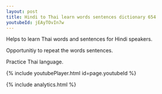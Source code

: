 ```yaml
---
layout: post
title: Hindi to Thai learn words sentences dictionary 654 
youtubeId: jEAyTOvIn7w
---
```

 
 
Helps to learn Thai words and sentences for Hindi speakers.

Opportunitiy to repeat the words sentences. 

Practice Thai language. 
 
{% include youtubePlayer.html id=page.youtubeId %}
 
 
{% include analytics.html %}